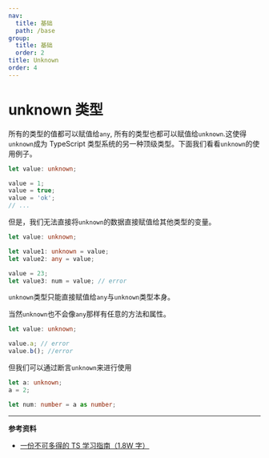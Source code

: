 ```yaml
---
nav:
  title: 基础
  path: /base
group:
  title: 基础
  order: 2
title: Unknown
order: 4
---
```


# unknown 类型

所有的类型的值都可以赋值给`any`, 所有的类型也都可以赋值给`unknown`.这使得`unknown`成为 TypeScript 类型系统的另一种顶级类型。下面我们看看`unknown`的使用例子。

```ts
let value: unknown;

value = 1;
value = true;
value = 'ok';
// ...
```

但是，我们无法直接将`unknown`的数据直接赋值给其他类型的变量。

```ts
let value: unknown;

let value1: unknown = value;
let value2: any = value;

value = 23;
let value3: num = value; // error
```

`unknown`类型只能直接赋值给`any`与`unknown`类型本身。

当然`unknown`也不会像`any`那样有任意的方法和属性。

```ts
let value: unknown;

value.a; // error
value.b(); //error
```

但我们可以通过断言`unknown`来进行使用

```ts
let a: unknown;
a = 2;

let num: number = a as number;
```

---

**参考资料**

- [一份不可多得的 TS 学习指南（1.8W 字）](https://juejin.cn/post/6872111128135073806)
